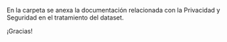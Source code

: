 En la carpeta se anexa la documentación relacionada con la Privacidad y Seguridad en el tratamiento del dataset.

¡Gracias!
